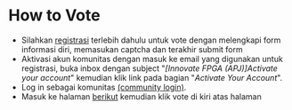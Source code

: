 # How to Vote

* Silahkan [registrasi](http://www.innovatefpga.com/ap/user_register.html) terlebih dahulu untuk vote dengan melengkapi form informasi diri, memasukan captcha dan terakhir submit form	
* Aktivasi akun komunitas dengan masuk ke email yang digunakan untuk registrasi, buka inbox dengan subject "_[Innovate FPGA (APJ)]Activate your account_" kemudian klik link pada bagian "_Activate Your Account_".
* Log in sebagai komunitas [(community login)](http://www.innovatefpga.com/cgi-bin/innovate/login.pl?Code=AP). 
* Masuk ke halaman [berikut](http://www.innovatefpga.com/cgi-bin/innovate/teams.pl?Id=AP028) kemudian klik vote di kiri atas halaman
	
